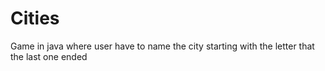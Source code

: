 # Cities
Game in java where user have to name the city starting with the letter that the last one ended
